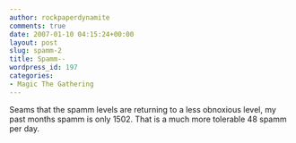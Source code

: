 ```yaml
---
author: rockpaperdynamite
comments: true
date: 2007-01-10 04:15:24+00:00
layout: post
slug: spamm-2
title: Spamm--
wordpress_id: 197
categories:
- Magic The Gathering
---
```


Seams that the spamm levels are returning to a less obnoxious level, my past months spamm is only 1502. That is a much more tolerable 48 spamm per day.
